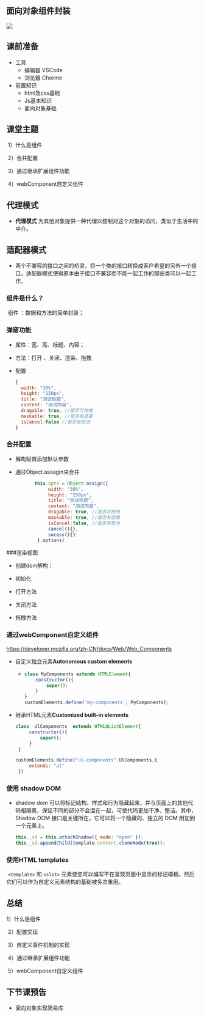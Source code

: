 ## 面向对象组件封装

<img src="./assets/logo.png" />

## 课前准备

- 工具
  - 编辑器 VSCode
  - 浏览器 Chorme
- 前置知识
  - html及css基础
  - Js基本知识
  - 面向对象基础

## 课堂主题

​    1）什么是组件

​	2）合并配置

​	3）通过继承扩展组件功能

​	4）webComponent自定义组件



## 代理模式

- **代理模式** 为其他对象提供一种代理以控制对这个对象的访问，类似于生活中的中介。

## 适配器模式

- 两个不兼容的接口之间的桥梁，将一个类的接口转换成客户希望的另外一个接口。适配器模式使得原本由于接口不兼容而不能一起工作的那些类可以一起工作。

### 组件是什么？

​	 组件 ：数据和方法的简单封装；

### 弹窗功能

- 属性：宽、高、标题、内容；
- 方法：打开 、关闭、渲染、拖拽

- 配置

  ```js
  {
  	width: "30%",
  	height: "250px",
  	title: "测试标题",
  	content: "测试内容",
  	dragable: true, //是否可拖拽
  	maskable: true, //是否有遮罩
  	isCancel:false //是否有取消
  }
  ```

  

### 合并配置

- 解构赋值添加默认参数

- 通过Object.assagin来合并

  ```js
         this.opts = Object.assign({
              width: "30%",
              height: "250px",
              title: "测试标题",
              content: "测试内容",
              dragable: true, //是否可拖拽
              maskable: true, //是否有遮罩
              isCancel:false, //是否有取消
              cancel(){},
              sucess(){}
          },options)
  ```

  

###渲染视图

- 创建dom解构；

- 初始化

- 打开方法

- 关闭方法

- 拖拽方法

### 通过webComponent自定义组件

https://developer.mozilla.org/zh-CN/docs/Web/Web_Components

- 自定义独立元素**Autonomous custom elements** 

  - ```js
    class MyComponents extends HTMLElement{
        constructor(){
            super();
        }
    }
    customElements.define('my-components', MyComponents);
    ```

- 继承HTML元素**Customized built-in elements**

  ```js
  class  UlComponents  extends HTMLUListElement{
       constructor(){
           super();
       }
   }
  
  customElements.define("ul-components",UlComponents,{
       extends: "ul"
   })
  ```

### 使用 shadow DOM

   - shadow dom  可以将标记结构、样式和行为隐藏起来，并与页面上的其他代码相隔离，保证不同的部分不会混在一起，可使代码更加干净、整洁。其中，Shadow DOM 接口是关键所在，它可以将一个隐藏的、独立的 DOM 附加到一个元素上。

     ```js
     this._sd = this.attachShadow({ mode: "open" });
     this._sd.appendChild(template.content.cloneNode(true));
     ```


### 使用**HTML templates**

​			 `<template>` 和 `<slot>` 元素使您可以编写不在呈现页面中显示的标记模板。然后它们可以作为自定义元素结构的基础被多次重用。

## 总结

   1）什么是组件

​	2）配置实现

​	3）自定义事件机制的实现

​	4）通过继承扩展组件功能

​	5）webComponent自定义组件

## 下节课预告

-  面向对象实现简易库





